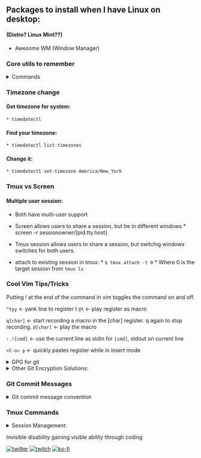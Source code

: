 
## Packages to install when I have Linux on desktop:
#### (Distro? Linux Mint??)

* Awesome WM (Window Manager) 



   
### Core utils to remember
<details>
<summary>Commands</summary>

* `cat`

* `read`

* `grep`

* `tr`

* `echo`

* `sed`

* `awk`

* ... what else?
</details>

### Timezone change
#### Get timezone for system:
    * timedatectl
#### Find your timezone:
    * timedatectl list-timezones
#### Change it:
    * timedatectl set-timezone America/New_York


### Tmux vs Screen
#### Multiple user session:
* Both have multi-user support
* Screen allows users to share a session, but be in different windows
      * screen -r sessionowner/[pid.tty.host]
* Tmux session allows users to share a session, but switchig windows switches for both users.

* attach to existing session in tmux:
      * `$ tmux attach -t 0`
      * Where 0 is the target session from `tmux ls`





### Cool Vim Tips/Tricks

Putting ! at the end of the command in vim toggles the command on and off.

`"tyy` <- yank line to register t
`@t` <- play register as macro

`q[char]` <- start recording a macro in the [char] register. q again to stop recording.
`@[char]` <- play the macro

`:.![cmd]` <- use the current line as stdin for `[cmd]`, stdout on current line

`<C-o> p` <- quickly pastes register while in insert mode

<details>
<summary>GPG for git</summary>

##### Plain GPG Protected Credential Helper:
1. Set git to use gpg
`$ git config --global credential.credentialStore gpg`

1. Generate gpg key
    1. Run `$ gpg --full-generate-key`
    1. Specify the type. RSA/whatever (default) is good.
    1. Specify key size (4096)
    1. Enter when key will expire
    1. Verify
    1. Enter User info (Email should be the same as GH account)
    1. Set a password
1. Get the secret key
`$ gpg --list-secret-keys --keyid-format=long`
It will look something like `rsa4096/<secret_key>` under the `sec` section. Only take the key.

1. Init the password with the secret key
`$ pass init <secret_key>`

1. Add the public key to GH account.
    * Get the public key with `$ gpg --armor --export <secret_key>`.
        * ` > gpg_key` for easy copypasta
    * Profile > Settings > SSH and GPG keys. Paste key.
 
</details>

<details>
#<summary> Other Git Encryption Solutions:</summary> 
/
`git-remote-gcrypt`
`git-secret`
`git-crypt`

BlackBox by StackOverflow

</details>



### Git Commit Messages
<details>
<summary>Git commit message convention</summary>
[type]: [description]

[body]

Where:

[type]: Indicates the type of the commit. It should be one of the following:

* feat: A new feature or functionality added.

* fix: A bug fix or error correction.

* docs: Documentation updates or changes.

* style: Changes to code formatting, indentation, etc.

* refactor: Code refactoring or restructuring without adding new features or fixing bugs.

* test: Adding or updating tests.

* chore: Maintenance tasks or other miscellaneous changes.


[description]: A brief and concise description of the change made in the commit. It should start with a capitalized verb and should not exceed 50 characters.

[body] (optional): A more detailed description of the changes made in the commit. This part is optional but can be useful for providing additional context or information about the changes.
</details>

### Tmux Commands
<details>
<summary> Session Management:</summary>

    * tmux new-session: Create a new session.

    * tmux attach-session: Attach to an existing session.

    * tmux switch-client: Switch to a different client in a session.

    * tmux list-sessions: List existing sessions.

    * tmux detach-client: Detach the current client from the session.

    * tmux kill-session: Terminate a session.

    * tmux has-session: Check if a session exists.


<summary> Window Management: </summary>

    * tmux new-window: Create a new window.

    * tmux select-window: Switch to a specific window.

    * tmux last-window: Switch to the previously used window.

    * tmux next-window: Switch to the next window.

    * tmux previous-window: Switch to the previous window.

    * tmux list-windows: List existing windows.

    * tmux kill-window: Close the current window.


<summary> Pane Management: </summary>

    * tmux split-window: Split the current pane into two vertical panes.

    * tmux split-window -h: Split the current pane into two horizontal panes.

    * tmux swap-pane -[UDLR]: Swap panes with the specified direction (Up, Down, Left, Right).

    * tmux select-pane -[UDLR]: Select the pane in the specified direction.

    * tmux select-pane -t <pane-number>: Select a specific pane by number.

    * tmux resize-pane -[UDLR] <size>: Resize the current pane in the specified direction by size.

    * tmux kill-pane: Close the current pane.

<summary> Miscellaneous Commands:</summary>

    * tmux list-keys: List all keybindings.

    * tmux list-commands: List all commands.

    * tmux info: Display information about the current session, window, or pane.

    * tmux source-file <file>: Load a configuration file.


<summary> Session, Window, and Pane Indexing:</summary>

    * tmux choose-session: Interactively choose a session.

    * tmux choose-window: Interactively choose a window.

    * tmux choose-pane: Interactively choose a pane.

    * tmux switch-client -t <target-client>: Switch to a specific client (session or window).

<summary> Copy Mode (for copying text):</summary>

    * tmux copy-mode: Enter copy mode.

    * tmux send-keys -X copy-selection: Copy selected text to the clipboard.

</details>

 Invisible disability gaining visible ability through coding

[![twitter](https://img.shields.io/badge/Twitter-blue?style=for-the-badge&logo=twitter&logoColor=white)](https://twitter.com/null_kol)
[![twitch](https://img.shields.io/badge/Twitch-purple?style=for-the-badge&logo=twitch&logoColor=white)](https://twitch.tv/kolkhis)
[![ko-fi](https://img.shields.io/badge/kofi-pink?style=for-the-badge&logo=kofi&logoColor=white)](https://ko-fi.com/kolkhis)


